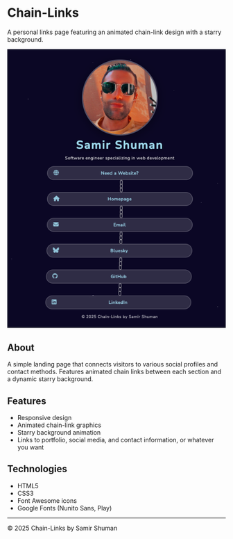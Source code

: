 # Chain-Links

A personal links page featuring an animated chain-link design with a starry background.

![Chain-Links Preview](chain-links.png)

## About

A simple landing page that connects visitors to various social profiles and contact methods. Features animated chain links between each section and a dynamic starry background.

## Features

- Responsive design
- Animated chain-link graphics
- Starry background animation
- Links to portfolio, social media, and contact information, or whatever you want

## Technologies

- HTML5
- CSS3
- Font Awesome icons
- Google Fonts (Nunito Sans, Play)



---

© 2025 Chain-Links by Samir Shuman
